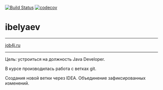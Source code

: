 [![Build Status](https://travis-ci.org/IvanBelyaev/ibelyaev.svg?branch=master)](https://travis-ci.org/IvanBelyaev/ibelyaev)
[![codecov](https://codecov.io/gh/IvanBelyaev/ibelyaev/branch/master/graph/badge.svg)](https://codecov.io/gh/IvanBelyaev/ibelyaev)

# ibelyaev
***
[job4j.ru](http://job4j.ru/)
***
Цель: устроиться на должность Java Developer.

В курсе производилась работа с ветках git.

Создания новой ветки через IDEA.
Объединение зафиксированных изменений.
